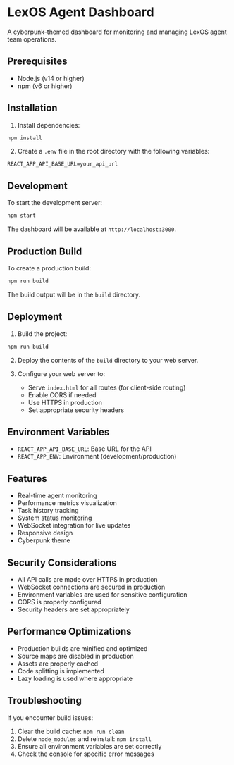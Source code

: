 # LexOS Agent Dashboard

A cyberpunk-themed dashboard for monitoring and managing LexOS agent team operations.

## Prerequisites

- Node.js (v14 or higher)
- npm (v6 or higher)

## Installation

1. Install dependencies:
```bash
npm install
```

2. Create a `.env` file in the root directory with the following variables:
```
REACT_APP_API_BASE_URL=your_api_url
```

## Development

To start the development server:
```bash
npm start
```

The dashboard will be available at `http://localhost:3000`.

## Production Build

To create a production build:
```bash
npm run build
```

The build output will be in the `build` directory.

## Deployment

1. Build the project:
```bash
npm run build
```

2. Deploy the contents of the `build` directory to your web server.

3. Configure your web server to:
   - Serve `index.html` for all routes (for client-side routing)
   - Enable CORS if needed
   - Use HTTPS in production
   - Set appropriate security headers

## Environment Variables

- `REACT_APP_API_BASE_URL`: Base URL for the API
- `REACT_APP_ENV`: Environment (development/production)

## Features

- Real-time agent monitoring
- Performance metrics visualization
- Task history tracking
- System status monitoring
- WebSocket integration for live updates
- Responsive design
- Cyberpunk theme

## Security Considerations

- All API calls are made over HTTPS in production
- WebSocket connections are secured in production
- Environment variables are used for sensitive configuration
- CORS is properly configured
- Security headers are set appropriately

## Performance Optimizations

- Production builds are minified and optimized
- Source maps are disabled in production
- Assets are properly cached
- Code splitting is implemented
- Lazy loading is used where appropriate

## Troubleshooting

If you encounter build issues:
1. Clear the build cache: `npm run clean`
2. Delete `node_modules` and reinstall: `npm install`
3. Ensure all environment variables are set correctly
4. Check the console for specific error messages 